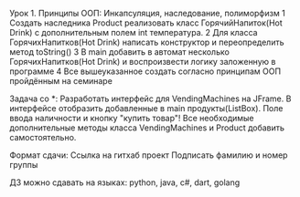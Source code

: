 Урок 1. Принципы ООП: Инкапсуляция, наследование, полиморфизм
1 Создать наследника Product реализовать класс ГорячийНапиток(Hot Drink) с дополнительным полем int температура.
2 Для класса ГорячихНапитков(Hot Drink) написать конструктор и переопределить метод toString()
3 В main добавить в автомат несколько ГорячихНапитков(Hot Drink) и воспроизвести логику заложенную в программе
4 Все вышеуказанное создать согласно принципам ООП пройдённым на семинаре

Задача со *: Разработать интерфейс для VendingMachines на JFrame. В интерфейсе отобразить добавленные в main продукты(ListBox). Поле ввода наличности и кнопку "купить товар"! Все необходимые дополнительные методы класса VendingMachines и Product добавить самостоятельно.

Формат сдачи:
Ссылка на гитхаб проект
Подписать фамилию и номер группы

ДЗ можно сдавать на языках: python, java, c#, dart, golang